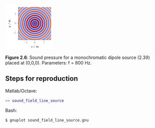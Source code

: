 ![Fig 2.6](fig2_06.png)

**Figure 2.6**: Sound pressure for a
monochromatic dipole source (2.39)
placed at (0,0,0). Parameters:
f = 800 Hz.

## Steps for reproduction

Matlab/Octave:
```Matlab
>> sound_field_line_source
```

Bash:
```Bash
$ gnuplot sound_field_line_source.gnu
```
